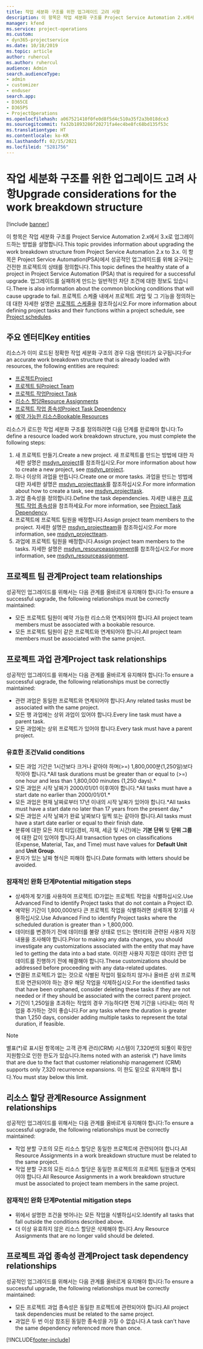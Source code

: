 ```yaml
---
title: 작업 세분화 구조를 위한 업그레이드 고려 사항
description: 이 항목은 작업 세분화 구조를 Project Service Automation 2.x에서 3.x로 업그레이드하는 방법을 설명합니다.
manager: kfend
ms.service: project-operations
ms.custom:
- dyn365-projectservice
ms.date: 10/18/2019
ms.topic: article
author: ruhercul
ms.author: ruhercul
audience: Admin
search.audienceType:
- admin
- customizer
- enduser
search.app:
- D365CE
- D365PS
- ProjectOperations
ms.openlocfilehash: a067521410f0fe0d8f5d4c510a35f2a3b018dce3
ms.sourcegitcommit: fa32b1893286f20271fa4ec4be8fc68bd135f53c
ms.translationtype: HT
ms.contentlocale: ko-KR
ms.lasthandoff: 02/15/2021
ms.locfileid: "5281756"
---
```

# <a name="upgrade-considerations-for-the-work-breakdown-structure"></a><span data-ttu-id="66c8b-103">작업 세분화 구조를 위한 업그레이드 고려 사항</span><span class="sxs-lookup"><span data-stu-id="66c8b-103">Upgrade considerations for the work breakdown structure</span></span>

[!include [banner](../includes/psa-now-project-operations.md)]

<span data-ttu-id="66c8b-104">이 항목은 작업 세분화 구조를 Project Service Automation 2.x에서 3.x로 업그레이드하는 방법을 설명합니다.</span><span class="sxs-lookup"><span data-stu-id="66c8b-104">This topic provides information about upgrading the work breakdown structure from Project Service Automation 2.x to 3.x.</span></span> <span data-ttu-id="66c8b-105">이 항목은 Project Service Automation(PSA)에서 성공적인 업그레이드를 위해 요구되는 건전한 프로젝트의 상태를 정의합니다.</span><span class="sxs-lookup"><span data-stu-id="66c8b-105">This topic defines the healthy state of a project in Project Service Automation (PSA) that is required for a successful upgrade.</span></span> <span data-ttu-id="66c8b-106">업그레이드를 실패하게 만드는 일반적인 차단 조건에 대한 정보도 있습니다.</span><span class="sxs-lookup"><span data-stu-id="66c8b-106">There is also information about the common blocking conditions that will cause upgrade to fail.</span></span> <span data-ttu-id="66c8b-107">프로젝트 스케줄 내에서 프로젝트 과업 및 그 기능을 정의하는 데 대한 자세한 설명은 [프로젝트 스케줄](project-creating.md)을 참조하십시오.</span><span class="sxs-lookup"><span data-stu-id="66c8b-107">For more information about defining project tasks and their functions within a project schedule, see [Project schedules](project-creating.md).</span></span>

## <a name="key-entities"></a><span data-ttu-id="66c8b-108">주요 엔터티</span><span class="sxs-lookup"><span data-stu-id="66c8b-108">Key entities</span></span>
<span data-ttu-id="66c8b-109">리소스가 이미 로드된 정확한 작업 세분화 구조의 경우 다음 엔터티가 요구됩니다:</span><span class="sxs-lookup"><span data-stu-id="66c8b-109">For an accurate work breakdown structure that is already loaded with resources, the following entities are required:</span></span>

- [<span data-ttu-id="66c8b-110">프로젝트</span><span class="sxs-lookup"><span data-stu-id="66c8b-110">Project</span></span>](https://docs.microsoft.com/dynamics365/customerengagement/on-premises/developer/entities/msdyn_project)
- [<span data-ttu-id="66c8b-111">프로젝트 팀</span><span class="sxs-lookup"><span data-stu-id="66c8b-111">Project Team</span></span>](https://docs.microsoft.com/dynamics365/customerengagement/on-premises/developer/entities/msdyn_projectteam)
- [<span data-ttu-id="66c8b-112">프로젝트 작업</span><span class="sxs-lookup"><span data-stu-id="66c8b-112">Project Task</span></span>](https://docs.microsoft.com/dynamics365/customerengagement/on-premises/developer/entities/msdyn_projecttask)
- [<span data-ttu-id="66c8b-113">리소스 할당</span><span class="sxs-lookup"><span data-stu-id="66c8b-113">Resource Assignments</span></span>](https://docs.microsoft.com/dynamics365/customerengagement/on-premises/developer/entities/msdyn_resourceassignment)
- [<span data-ttu-id="66c8b-114">프로젝트 작업 종속성</span><span class="sxs-lookup"><span data-stu-id="66c8b-114">Project Task Dependency</span></span>](https://docs.microsoft.com/dynamics365/customerengagement/on-premises/developer/entities/msdyn_projecttaskdependency)
- [<span data-ttu-id="66c8b-115">예약 가능한 리소스</span><span class="sxs-lookup"><span data-stu-id="66c8b-115">Bookable Resources</span></span>](https://docs.microsoft.com/dynamics365/customerengagement/on-premises/developer/entities/bookableresource)

<span data-ttu-id="66c8b-116">리소스가 로드한 작업 세분화 구조를 정의하려면 다음 단계를 완료해야 합니다:</span><span class="sxs-lookup"><span data-stu-id="66c8b-116">To define a resource loaded work breakdown structure, you must complete the following steps:</span></span>

1. <span data-ttu-id="66c8b-117">새 프로젝트 만들기.</span><span class="sxs-lookup"><span data-stu-id="66c8b-117">Create a new project.</span></span> <span data-ttu-id="66c8b-118">새 프로젝트를 만드는 방법에 대한 자세한 설명은 [msdyn_project](https://docs.microsoft.com/dynamics365/customerengagement/on-premises/developer/entities/msdyn_project)를 참조하십시오.</span><span class="sxs-lookup"><span data-stu-id="66c8b-118">For more information about how to create a new project, see [msdyn_project](https://docs.microsoft.com/dynamics365/customerengagement/on-premises/developer/entities/msdyn_project).</span></span>
2. <span data-ttu-id="66c8b-119">하나 이상의 과업을 만듭니다.</span><span class="sxs-lookup"><span data-stu-id="66c8b-119">Create one or more tasks.</span></span> <span data-ttu-id="66c8b-120">과업을 만드는 방법에 대한 자세한 설명은 [msdyn_projecttask](https://docs.microsoft.com/dynamics365/customerengagement/on-premises/developer/entities/msdyn_projecttask)를 참조하십시오.</span><span class="sxs-lookup"><span data-stu-id="66c8b-120">For more information about how to create a task, see [msdyn_projecttask](https://docs.microsoft.com/dynamics365/customerengagement/on-premises/developer/entities/msdyn_projecttask).</span></span>
3. <span data-ttu-id="66c8b-121">과업 종속성을 정의합니다.</span><span class="sxs-lookup"><span data-stu-id="66c8b-121">Define the task dependencies.</span></span> <span data-ttu-id="66c8b-122">자세한 내용은 [프로젝트 작업 종속성](https://docs.microsoft.com/dynamics365/customerengagement/on-premises/developer/entities/msdyn_projecttaskdependency)을 참조하세요.</span><span class="sxs-lookup"><span data-stu-id="66c8b-122">For more information, see [Project Task Dependency](https://docs.microsoft.com/dynamics365/customerengagement/on-premises/developer/entities/msdyn_projecttaskdependency).</span></span>
4. <span data-ttu-id="66c8b-123">프로젝트에 프로젝트 팀원을 배정합니다.</span><span class="sxs-lookup"><span data-stu-id="66c8b-123">Assign project team members to the project.</span></span> <span data-ttu-id="66c8b-124">자세한 설명은 [msdyn_projectteam](https://docs.microsoft.com/dynamics365/customerengagement/on-premises/developer/entities/msdyn_projectteam)을 참조하십시오.</span><span class="sxs-lookup"><span data-stu-id="66c8b-124">For more information, see [msdyn_projectteam](https://docs.microsoft.com/dynamics365/customerengagement/on-premises/developer/entities/msdyn_projectteam).</span></span>
5. <span data-ttu-id="66c8b-125">과업에 프로젝트 팀원을 배정합니다.</span><span class="sxs-lookup"><span data-stu-id="66c8b-125">Assign project team members to the tasks.</span></span> <span data-ttu-id="66c8b-126">자세한 설명은 [msdyn_resourceassignment](https://docs.microsoft.com/dynamics365/customerengagement/on-premises/developer/entities/msdyn_resourceassignment)를 참조하십시오.</span><span class="sxs-lookup"><span data-stu-id="66c8b-126">For more information, see [msdyn_resourceassignment](https://docs.microsoft.com/dynamics365/customerengagement/on-premises/developer/entities/msdyn_resourceassignment).</span></span>

## <a name="project-team-relationships"></a><span data-ttu-id="66c8b-127">프로젝트 팀 관계</span><span class="sxs-lookup"><span data-stu-id="66c8b-127">Project team relationships</span></span>

<span data-ttu-id="66c8b-128">성공적인 업그레이드를 위해서는 다음 관계를 올바르게 유지해야 합니다:</span><span class="sxs-lookup"><span data-stu-id="66c8b-128">To ensure a successful upgrade, the following relationships must be correctly maintained:</span></span>
- <span data-ttu-id="66c8b-129">모든 프로젝트 팀원이 예약 가능한 리소스와 연계되어야 합니다.</span><span class="sxs-lookup"><span data-stu-id="66c8b-129">All project team members must be associated with a bookable resource.</span></span>
- <span data-ttu-id="66c8b-130">모든 프로젝트 팀원이 같은 프로젝트와 연계되어야 합니다.</span><span class="sxs-lookup"><span data-stu-id="66c8b-130">All project team members must be associated with the same project.</span></span> 

## <a name="project-task-relationships"></a><span data-ttu-id="66c8b-131">프로젝트 과업 관계</span><span class="sxs-lookup"><span data-stu-id="66c8b-131">Project task relationships</span></span>
<span data-ttu-id="66c8b-132">성공적인 업그레이드를 위해서는 다음 관계를 올바르게 유지해야 합니다:</span><span class="sxs-lookup"><span data-stu-id="66c8b-132">To ensure a successful upgrade, the following relationships must be correctly maintained:</span></span>

- <span data-ttu-id="66c8b-133">관련 과업은 동일한 프로젝트와 연계되어야 합니다.</span><span class="sxs-lookup"><span data-stu-id="66c8b-133">Any related tasks must be associated with the same project.</span></span>
- <span data-ttu-id="66c8b-134">모든 행 과업에는 상위 과업이 있어야 합니다.</span><span class="sxs-lookup"><span data-stu-id="66c8b-134">Every line task must have a parent task.</span></span>
- <span data-ttu-id="66c8b-135">모든 과업에는 상위 프로젝트가 있어야 합니다.</span><span class="sxs-lookup"><span data-stu-id="66c8b-135">Every task must have a parent project.</span></span>

### <a name="valid-conditions"></a><span data-ttu-id="66c8b-136">유효한 조건</span><span class="sxs-lookup"><span data-stu-id="66c8b-136">Valid conditions</span></span>

- <span data-ttu-id="66c8b-137">모든 과업 기간은 1시간보다 크거나 같아야 하며(>=) 1,800,000분(1,250일)보다 작아야 합니다.\*</span><span class="sxs-lookup"><span data-stu-id="66c8b-137">All task durations must be greater than or equal to (>=) one hour and less than 1,800,000 minutes (1,250 days).\*</span></span>
- <span data-ttu-id="66c8b-138">모든 과업은 시작 날짜가 2000/01/01 이후여야 합니다.\*</span><span class="sxs-lookup"><span data-stu-id="66c8b-138">All tasks must have a start date no earlier than 2000/01/01.\*</span></span>
- <span data-ttu-id="66c8b-139">모든 과업은 현재 날짜로부터 17년 이내의 시작 날짜가 있어야 합니다.\*</span><span class="sxs-lookup"><span data-stu-id="66c8b-139">All tasks must have a start date no later than 17 years from the present day.\*</span></span>
- <span data-ttu-id="66c8b-140">모든 과업은 시작 날짜가 완료 날짜보다 일찍 또는 같아야 합니다.</span><span class="sxs-lookup"><span data-stu-id="66c8b-140">All tasks must have a start date earlier or equal to their finish date.</span></span>
- <span data-ttu-id="66c8b-141">분류에 대한 모든 처리 타입(경비, 자재, 세금 및 시간)에는 **기본 단위** 및 **단위 그룹** 에 대한 값이 있어야 합니다.</span><span class="sxs-lookup"><span data-stu-id="66c8b-141">All transaction types on classifications (Expense, Material, Tax, and Time) must have values for **Default Unit** and **Unit Group**.</span></span>
- <span data-ttu-id="66c8b-142">문자가 있는 날짜 형식은 피해야 합니다.</span><span class="sxs-lookup"><span data-stu-id="66c8b-142">Date formats with letters should be avoided.</span></span>

### <a name="potential-mitigation-steps"></a><span data-ttu-id="66c8b-143">잠재적인 완화 단계</span><span class="sxs-lookup"><span data-stu-id="66c8b-143">Potential mitigation steps</span></span>
- <span data-ttu-id="66c8b-144">상세하게 찾기를 사용하여 프로젝트 ID가없는 프로젝트 작업을 식별하십시오.</span><span class="sxs-lookup"><span data-stu-id="66c8b-144">Use Advanced Find to identify Project tasks that do not contain a Project ID.</span></span>
- <span data-ttu-id="66c8b-145">예약된 기간이 1,800,000보다 큰 프로젝트 작업을 식별하려면 상세하게 찾기를 사용하십시오.</span><span class="sxs-lookup"><span data-stu-id="66c8b-145">Use Advanced Find to identify Project tasks where the scheduled duration is greater than > 1,800,000.</span></span>
- <span data-ttu-id="66c8b-146">데이터를 변경하기 전에 데이터를 불량 상태로 만드는 엔터티와 관련된 사용자 지정 내용을 조사해야 합니다.</span><span class="sxs-lookup"><span data-stu-id="66c8b-146">Prior to making any data changes, you should investigate any customizations associated with the entity that may have led to getting the data into a bad state.</span></span> <span data-ttu-id="66c8b-147">이러한 사용자 지정은 데이터 관련 업데이트를 진행하기 전에 해결해야 합니다.</span><span class="sxs-lookup"><span data-stu-id="66c8b-147">These customizations should be addressed before proceeding with any data-related updates.</span></span>
- <span data-ttu-id="66c8b-148">연결된 프로젝트가 없는 것으로 식별된 작업이 필요하지 않거나 올바른 상위 프로젝트와 연관되어야 하는 경우 해당 작업을 삭제하십시오.</span><span class="sxs-lookup"><span data-stu-id="66c8b-148">For the identified tasks that have been orphaned, consider deleting these tasks if they are not needed or if they should be associated with the correct parent project.</span></span>
- <span data-ttu-id="66c8b-149">기간이 1,250일을 초과하는 작업의 경우 가능하다면 전체 기간을 나타내는 여러 작업을 추가하는 것이 좋습니다.</span><span class="sxs-lookup"><span data-stu-id="66c8b-149">For any tasks where the duration is greater than 1,250 days, consider adding multiple tasks to represent the total duration, if feasible.</span></span>

> [!NOTE]
> <span data-ttu-id="66c8b-150">별표(\*)로 표시된 항목에는 고객 관계 관리(CRM) 시스템이 7,320번의 되풀이 확장만 지원함으로 인한 한도가 있습니다.</span><span class="sxs-lookup"><span data-stu-id="66c8b-150">Items noted with an asterisk (\*) have limits that are due to the fact that customer relationship management (CRM) supports only 7,320 recurrence expansions.</span></span> <span data-ttu-id="66c8b-151">이 한도 밑으로 유지해야 합니다.</span><span class="sxs-lookup"><span data-stu-id="66c8b-151">You must stay below this limit.</span></span>

## <a name="resource-assignment-relationships"></a><span data-ttu-id="66c8b-152">리소스 할당 관계</span><span class="sxs-lookup"><span data-stu-id="66c8b-152">Resource Assignment relationships</span></span>
<span data-ttu-id="66c8b-153">성공적인 업그레이드를 위해서는 다음 관계를 올바르게 유지해야 합니다:</span><span class="sxs-lookup"><span data-stu-id="66c8b-153">To ensure a successful upgrade, the following relationships must be correctly maintained:</span></span>

- <span data-ttu-id="66c8b-154">작업 분할 구조의 모든 리소스 할당은 동일한 프로젝트에 관련되어야 합니다.</span><span class="sxs-lookup"><span data-stu-id="66c8b-154">All Resource Assignments in a work breakdown structure must be related to the same project.</span></span>
- <span data-ttu-id="66c8b-155">작업 분할 구조의 모든 리소스 할당은 동일한 프로젝트의 프로젝트 팀원들과 연계되어야 합니다.</span><span class="sxs-lookup"><span data-stu-id="66c8b-155">All Resource Assignments in a work breakdown structure must be associated to project team members in the same project.</span></span>

### <a name="potential-mitigation-steps"></a><span data-ttu-id="66c8b-156">잠재적인 완화 단계</span><span class="sxs-lookup"><span data-stu-id="66c8b-156">Potential mitigation steps</span></span>
- <span data-ttu-id="66c8b-157">위에서 설명한 조건을 벗어나는 모든 작업을 식별하십시오.</span><span class="sxs-lookup"><span data-stu-id="66c8b-157">Identify all tasks that fall outside the conditions described above.</span></span>  
- <span data-ttu-id="66c8b-158">더 이상 유효하지 않은 리소스 할당은 삭제해야 합니다.</span><span class="sxs-lookup"><span data-stu-id="66c8b-158">Any Resource Assignments that are no longer valid should be deleted.</span></span>

## <a name="project-task-dependency-relationships"></a><span data-ttu-id="66c8b-159">프로젝트 과업 종속성 관계</span><span class="sxs-lookup"><span data-stu-id="66c8b-159">Project task dependency relationships</span></span>
<span data-ttu-id="66c8b-160">성공적인 업그레이드를 위해서는 다음 관계를 올바르게 유지해야 합니다:</span><span class="sxs-lookup"><span data-stu-id="66c8b-160">To ensure a successful upgrade, the following relationships must be correctly maintained:</span></span>

- <span data-ttu-id="66c8b-161">모든 프로젝트 과업 종속성은 동일한 프로젝트에 관련되어야 합니다.</span><span class="sxs-lookup"><span data-stu-id="66c8b-161">All project task dependencies must be related to the same project.</span></span>
- <span data-ttu-id="66c8b-162">과업은 두 번 이상 참조된 동일한 종속성을 가질 수 없습니다.</span><span class="sxs-lookup"><span data-stu-id="66c8b-162">A task can't have the same dependency referenced more than once.</span></span>


[!INCLUDE[footer-include](../includes/footer-banner.md)]